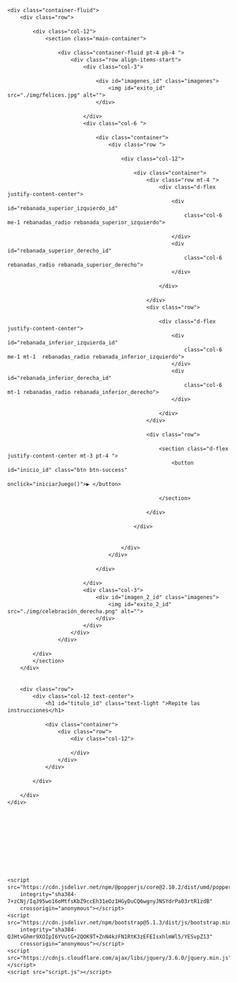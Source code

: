 <!DOCTYPE html>
<html lang="en">

<head>
    <meta charset="UTF-8">
    <link href="https://cdn.jsdelivr.net/npm/bootstrap@5.1.3/dist/css/bootstrap.min.css" rel="stylesheet"
        integrity="sha384-1BmE4kWBq78iYhFldvKuhfTAU6auU8tT94WrHftjDbrCEXSU1oBoqyl2QvZ6jIW3" crossorigin="anonymous">
    <link rel="stylesheet" href="estilos.css">
    <link rel="stylesheet" href="https://cdnjs.cloudflare.com/ajax/libs/animate.css/4.1.1/animate.min.css" />
    <link rel="shortcut icon" href="img/circulo.png">
    <!-- surang de flaticon -->
    <title>Sigue al Capitan</title>

</head>

<body class=" bg-dark m-0 p-0 ">

    <div class="container-fluid">
        <div class="row">

            <div class="col-12">
                <section class="main-container">

                    <div class="container-fluid pt-4 pb-4 ">
                        <div class="row align-items-start">
                            <div class="col-3">

                                <div id="imagenes_id" class="imagenes">
                                    <img id="exito_id" src="./img/felices.jpg" alt="">
                                </div>

                            </div>
                            <div class="col-6 ">

                                <div class="container">
                                    <div class="row ">

                                        <div class="col-12">

                                            <div class="container">
                                                <div class="row mt-4 ">
                                                    <div class="d-flex justify-content-center">
                                                        <div id="rebanada_superior_izquierdo_id"
                                                            class="col-6 me-1 rebanadas_radio rebanada_superior_izquierdo">

                                                        </div>
                                                        <div id="rebanada_superior_derecho_id"
                                                            class="col-6  rebanadas_radio rebanada_superior_derecho">
                                                        </div>

                                                    </div>

                                                </div>
                                                <div class="row">

                                                    <div class="d-flex justify-content-center">
                                                        <div id="rebanada_inferior_izquierda_id"
                                                            class="col-6 me-1 mt-1  rebanadas_radio rebanada_inferior_izquierdo">
                                                        </div>
                                                        <div id="rebanada_inferior_derecha_id"
                                                            class="col-6 mt-1 rebanadas_radio rebanada_inferior_derecho">
                                                        </div>

                                                    </div>
                                                </div>

                                                <div class="row">

                                                    <section class="d-flex justify-content-center mt-3 pt-4 ">
                                                        <button id="inicio_id" class="btn btn-success"
                                                            onclick="iniciarJuego()">▶ </button>

                                                    </section>

                                                </div>

                                            </div>


                                        </div>
                                    </div>

                                </div>

                            </div>
                            <div class="col-3">
                                <div id="imagen_2_id" class="imagenes">
                                    <img id="exito_2_id" src="./img/celebración_derecha.png" alt="">
                                </div>
                            </div>
                        </div>
                    </div>

            </div>
            </section>
        </div>


        <div class="row">
            <div class="col-12 text-center">
                <h1 id="titulo_id" class="text-light ">Repite las instrucciones</h1>

                <div class="container">
                    <div class="row">
                        <div class="col-12">

                        </div>
                    </div>
                </div>

            </div>

        </div>
    </div>










    <script src="https://cdn.jsdelivr.net/npm/@popperjs/core@2.10.2/dist/umd/popper.min.js"
        integrity="sha384-7+zCNj/IqJ95wo16oMtfsKbZ9ccEh31eOz1HGyDuCQ6wgnyJNSYdrPa03rtR1zdB"
        crossorigin="anonymous"></script>
    <script src="https://cdn.jsdelivr.net/npm/bootstrap@5.1.3/dist/js/bootstrap.min.js"
        integrity="sha384-QJHtvGhmr9XOIpI6YVutG+2QOK9T+ZnN4kzFN1RtK3zEFEIsxhlmWl5/YESvpZ13"
        crossorigin="anonymous"></script>
    <script src="https://cdnjs.cloudflare.com/ajax/libs/jquery/3.6.0/jquery.min.js"></script>
    <script src="script.js"></script>
</body>

</html>